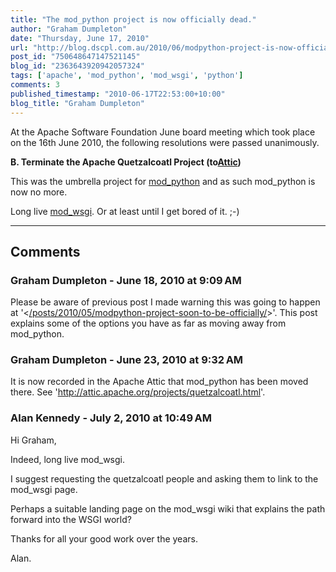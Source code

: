 ```yaml
---
title: "The mod_python project is now officially dead."
author: "Graham Dumpleton"
date: "Thursday, June 17, 2010"
url: "http://blog.dscpl.com.au/2010/06/modpython-project-is-now-officially.html"
post_id: "750648647147521145"
blog_id: "2363643920942057324"
tags: ['apache', 'mod_python', 'mod_wsgi', 'python']
comments: 3
published_timestamp: "2010-06-17T22:53:00+10:00"
blog_title: "Graham Dumpleton"
---
```


At the Apache Software Foundation June board meeting which took place on the 16th June 2010, the following resolutions were passed unanimously.

**B. Terminate the Apache Quetzalcoatl Project \(to[Attic](http://attic.apache.org/)\)**   


This was the umbrella project for [mod\_python](http://www.modpython.org) and as such mod\_python is now no more.

Long live [mod\_wsgi](http://www.modwsgi.org). Or at least until I get bored of it. ;-\)

---

## Comments

### Graham Dumpleton - June 18, 2010 at 9:09 AM

Please be aware of previous post I made warning this was going to happen at '<[/posts/2010/05/modpython-project-soon-to-be-officially/](/posts/2010/05/modpython-project-soon-to-be-officially/)>'. This post explains some of the options you have as far as moving away from mod\_python.

### Graham Dumpleton - June 23, 2010 at 9:32 AM

It is now recorded in the Apache Attic that mod\_python has been moved there. See 'http://attic.apache.org/projects/quetzalcoatl.html'.

### Alan Kennedy - July 2, 2010 at 10:49 AM

Hi Graham,  
  
Indeed, long live mod\_wsgi.  
  
I suggest requesting the quetzalcoatl people and asking them to link to the mod\_wsgi page.  
  
Perhaps a suitable landing page on the mod\_wsgi wiki that explains the path forward into the WSGI world?  
  
Thanks for all your good work over the years.  
  
Alan.

